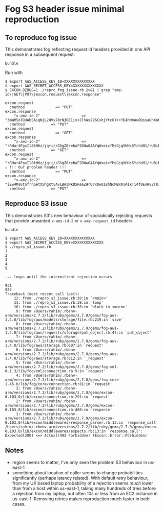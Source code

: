 # Fog S3 header issue minimal reproduction

## To reproduce fog issue

This demonstrates fog reflecting request id headers provided in one API response in a subsequent request.

```
bundle
```

Run with

```
$ export AWS_ACCESS_KEY_ID=XXXXXXXXXXXXXX
$ export AWS_SECRET_ACCESS_KEY=XXXXXXXXXXXXXX
$ EXCON_DEBUG=1 ./repro_fog_issue.rb 2>&1 | grep "amz-id\|GET\|PUT\|excon.request\|excon.response"

excon.request
  :method              => "PUT"
excon.response
    "x-amz-id-2"                   => "3mWM5oTOUAbEAiqNjL2HVs78rN3GE1iv+JlhAx29SCshjYtcOY++YE4hNmAw0DssaUhXoUIdQz3S6iw6HT0ipw66uuKbgLin"
  :method            => "PUT"
excon.request
  :method              => "GET"
excon.response
    "x-amz-id-2"                   => "rRHar4PgxIl8tH6z/jq+i//GSgZ0rehaFSDWwG4AYqWxeicfMeGjqVHHcSYchUH1/rU0ihA5q3jritrzfTAzTVUQt4EdPcLw"
  :method            => "GET"
excon.request
    "x-amz-id-2"                   => "rRHar4PgxIl8tH6z/jq+i//GSgZ0rehaFSDWwG4AYqWxeicfMeGjqVHHcSYchUH1/rU0ihA5q3jritrzfTAzTVUQt4EdPcLw" ⚠️ !!! Our problem header !!!
  :method              => "PUT"
excon.response
    "x-amz-id-2"                   => "iEw4Ms6tofrnpetX5hgKtvAvLBA3NkDSReaZHrQrxUwUI8hNoMBxKxA1kTi4f0EnHv2TKI1gIcc="
  :method            => "PUT"
```

## Reproduce S3 issue

This demonstrates S3's new behaviour of sporadically rejecting requests that provide unwanted `x-amz-id-2` or `x-amz-request_id` headers.

```
bundle
```

```
$ export AWS_ACCESS_KEY_ID=XXXXXXXXXXXXXX
$ export AWS_SECRET_ACCESS_KEY=XXXXXXXXXXXXXX
$ ./repro_s3_issue.rb
1
2
3
4
5

... loops until the intermittent rejection occurs

931
932
Traceback (most recent call last):
	12: from ./repro_s3_issue.rb:38:in `<main>'
	11: from ./repro_s3_issue.rb:38:in `loop'
	10: from ./repro_s3_issue.rb:38:in `block in <main>'
	 9: from /Users/rahim/.rbenv-arm/versions/2.7.2/lib/ruby/gems/2.7.0/gems/fog-aws-1.4.0/lib/fog/aws/models/storage/file.rb:219:in `save'
	 8: from /Users/rahim/.rbenv-arm/versions/2.7.2/lib/ruby/gems/2.7.0/gems/fog-aws-1.4.0/lib/fog/aws/requests/storage/put_object.rb:47:in `put_object'
	 7: from /Users/rahim/.rbenv-arm/versions/2.7.2/lib/ruby/gems/2.7.0/gems/fog-aws-1.4.0/lib/fog/aws/storage.rb:607:in `request'
	 6: from /Users/rahim/.rbenv-arm/versions/2.7.2/lib/ruby/gems/2.7.0/gems/fog-aws-1.4.0/lib/fog/aws/storage.rb:612:in `_request'
	 5: from /Users/rahim/.rbenv-arm/versions/2.7.2/lib/ruby/gems/2.7.0/gems/fog-xml-0.1.3/lib/fog/xml/connection.rb:9:in `request'
	 4: from /Users/rahim/.rbenv-arm/versions/2.7.2/lib/ruby/gems/2.7.0/gems/fog-core-1.45.0/lib/fog/core/connection.rb:81:in `request'
	 3: from /Users/rahim/.rbenv-arm/versions/2.7.2/lib/ruby/gems/2.7.0/gems/excon-0.103.0/lib/excon/connection.rb:291:in `request'
	 2: from /Users/rahim/.rbenv-arm/versions/2.7.2/lib/ruby/gems/2.7.0/gems/excon-0.103.0/lib/excon/connection.rb:460:in `response'
	 1: from /Users/rahim/.rbenv-arm/versions/2.7.2/lib/ruby/gems/2.7.0/gems/excon-0.103.0/lib/excon/middlewares/response_parser.rb:12:in `response_call'
/Users/rahim/.rbenv-arm/versions/2.7.2/lib/ruby/gems/2.7.0/gems/excon-0.103.0/lib/excon/middlewares/expects.rb:13:in `response_call': Expected(200) <=> Actual(403 Forbidden) (Excon::Error::Forbidden)
```

## Notes

- region seems to matter, I've only seen the problem S3 behaviour in us-east-1
- something about location of caller seems to change probabilities significantly (perhaps latency related). With default retry behaviour, from my UK based laptop probability of a rejection seems _much_ lower than from a host within us-east-1, taking many hundreds of tries before a rejection from my laptop, but often 10s or less from an EC2 instance in us-east-1. Removing retries makes reproduction much faster in both cases.
